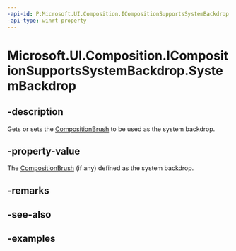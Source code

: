 ```yaml
---
-api-id: P:Microsoft.UI.Composition.ICompositionSupportsSystemBackdrop.SystemBackdrop
-api-type: winrt property
---
```


# Microsoft.UI.Composition.ICompositionSupportsSystemBackdrop.SystemBackdrop

<!--
public Windows.UI.Composition.CompositionBrush SystemBackdrop { get; set; }
-->


## -description

Gets or sets the [CompositionBrush](/uwp/api/windows.ui.composition.compositionbrush) to be used as the system backdrop.

## -property-value

The [CompositionBrush](/uwp/api/windows.ui.composition.compositionbrush) (if any) defined as the system backdrop.

## -remarks

## -see-also

## -examples


